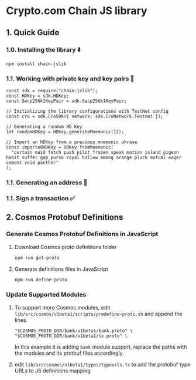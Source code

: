 # Crypto.com Chain JS library

## 1. Quick Guide

### 1.0. Installing the library ⬇️

```
npm install chain-jslib
```

### 1.1. Working with private key and key pairs 🔐

```
const sdk = require("chain-jslib");
const HDKey = sdk.HDKey;
const Secp256k1KeyPair = sdk.Secp256k1KeyPair;

// Initializing the library configurations with TestNet config
const cro = sdk.CroSDK({ network: sdk.CroNetwork.Testnet });

// Generating a random HD Key
let randomHDKey = HDKey.generateMnemonic(12);

// Import an HDKey from a previous mnemonic phrase
const importedHDKey = HDKey.fromMnemonic(
  "curtain maid fetch push pilot frozen speak motion island pigeon habit suffer gap purse royal hollow among orange pluck mutual eager cement void panther"
);

```

### 1.1. Generating an address 🔖


### 1.1. Sign a transaction ✅

## 2. Cosmos Protobuf Definitions

### Generate Cosmos Protobuf Definitions in JavaScript

1. Download Cosmos proto definitions folder

    ```bash
    npm run get-proto
    ```

2. Generate definitions files in JavaScript

    ```bash
    npm run define-proto
    ```

### Update Supported Modules

1. To support more Cosmos modules, edit `lib/src/cosmos/v1beta1/scripts/predefine-proto.sh` and append the lines

    ```
    "$COSMOS_PROTO_DIR/bank/v1beta1/bank.proto" \
    "$COSMOS_PROTO_DIR/bank/v1beta1/tx.proto" \
    ```
    In this example it is adding `bank` module support, replace the paths with the modules and its protbuf files accordingly.

2. edit `lib/src/cosmos/v1beta1/types/typeurls.ts` to add the protobuf type URLs to JS definitions mapping

